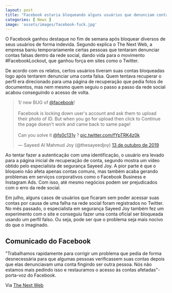 ```yaml
---
layout: post
title: "Facebook estaria bloqueando alguns usuários que denunciam contas falsas"
categories: [ News ]
image: 'assets/images/facebook-fuck.jpg'
---
```


O Facebook ganhou destaque no fim de semana após bloquear diversos de seus usuários de forma indevida. Segundo explica o The Next Web, a empresa baniu temporariamente certas pessoas que tentaram denunciar contas falsas dentro da rede social, dando vida para o movimento #FacebookLockout, que ganhou força em sites como o Twitter.

De acordo com os relatos, certos usuários tiveram suas contas bloqueadas logo após tentarem denunciar uma conta falsa. Quem tentava recuperar o perfil era direcionado para uma página de recuperação que pedia fotos de documentos, mas nem mesmo quem seguiu o passo a passo da rede social acabou conseguindo o acesso de volta.

<blockquote class="twitter-tweet" data-lang="pt"><p lang="en" dir="ltr">1/ new BUG of <a href="https://twitter.com/facebook?ref_src=twsrc%5Etfw">@facebook</a>! <br><br>Facebook is locking down user&#39;s account and ask them to upload their photo of ID. But when you go for upload then click to Continue the page doesn&#39;t work and came back to same page! <br><br>Can you solve it <a href="https://twitter.com/fs0c131y?ref_src=twsrc%5Etfw">@fs0c131y</a> ? <a href="https://t.co/fYpTRK4z0k">pic.twitter.com/fYpTRK4z0k</a></p>&mdash; Sayeed Al Mahmud Joy (@thesayeedjoy) <a href="https://twitter.com/thesayeedjoy/status/1183433443889180674?ref_src=twsrc%5Etfw">13 de outubro de 2019</a></blockquote>
<script async src="https://platform.twitter.com/widgets.js" charset="utf-8"></script>


<script async src="https://pagead2.googlesyndication.com/pagead/js/adsbygoogle.js"></script>
<!-- Informat -->
<ins class="adsbygoogle"
style="display:block"
data-ad-client="ca-pub-2838251107855362"
data-ad-slot="2327980059"
data-ad-format="auto"
data-full-width-responsive="true"></ins>
<script>
(adsbygoogle = window.adsbygoogle || []).push({});
</script>    

Ao tentar fazer a autenticação com uma identificação, o usuário era levado para a página inicial de recuperação de conta, segundo mostra um vídeo obtido pelo especialista de segurança Sayeed Joy. A pior parte é que o bloqueio não afeta apenas contas comuns, mas também acaba gerando problemas em serviços corporativos como o Facebook Business e Instagram Ads. Com isso, até mesmo negócios podem ser prejudicados com o erro da rede social.

<script async src="//pagead2.googlesyndication.com/pagead/js/adsbygoogle.js"></script>
<ins class="adsbygoogle"
style="display:block; text-align:center;"
data-ad-layout="in-article"
data-ad-format="fluid"
data-ad-client="ca-pub-2838251107855362"
data-ad-slot="8549252987"></ins>
<script>
(adsbygoogle = window.adsbygoogle || []).push({});
</script>

Em julho, alguns casos de usuários que ficaram sem poder acessar suas contas por causa de uma falha na rede social foram registrados no Twitter. No mês passado, o especialista em segurança Sayeed Joy também fez um experimento com o site e conseguiu fazer uma conta oficial ser bloqueada usando um perfil falso. Ou seja, pode ser que o problema seja mais nocivo do que o imaginado.

## Comunicado do Facebook

"Trabalhamos rapidamente para corrigir um problema que pedia de forma desnecessária para que algumas pessoas verificassem suas contas depois que elas denunciavam uma conta fingindo ser outra pessoa. Nós não estamos mais pedindo isso e restauramos o acesso às contas afetadas"- porta-voz do Facebook.

<script async src="https://pagead2.googlesyndication.com/pagead/js/adsbygoogle.js"></script>
<ins class="adsbygoogle"
style="display:block"
data-ad-format="autorelaxed"
data-ad-client="ca-pub-2838251107855362"
data-ad-slot="9652691879"></ins>
<script>
(adsbygoogle = window.adsbygoogle || []).push({});
</script>

Via [The Next Web](https://thenextweb.com/facebook/2019/10/15/facebook-is-reportedly-locking-users-out-for-reporting-fake-accounts/)

<script async src="//pagead2.googlesyndication.com/pagead/js/adsbygoogle.js"></script>
<!-- Games Root -->
<ins class="adsbygoogle"
style="display:inline-block;width:336px;height:50px"
data-ad-client="ca-pub-2838251107855362"
data-ad-slot="5351066970"></ins>
<script>
(adsbygoogle = window.adsbygoogle || []).push({});
</script>


